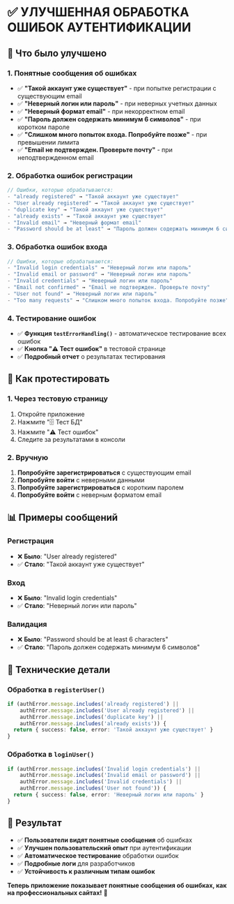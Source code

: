 # ✅ УЛУЧШЕННАЯ ОБРАБОТКА ОШИБОК АУТЕНТИФИКАЦИИ

## 🎯 Что было улучшено

### 1. Понятные сообщения об ошибках
- ✅ **"Такой аккаунт уже существует"** - при попытке регистрации с существующим email
- ✅ **"Неверный логин или пароль"** - при неверных учетных данных
- ✅ **"Неверный формат email"** - при некорректном email
- ✅ **"Пароль должен содержать минимум 6 символов"** - при коротком пароле
- ✅ **"Слишком много попыток входа. Попробуйте позже"** - при превышении лимита
- ✅ **"Email не подтвержден. Проверьте почту"** - при неподтвержденном email

### 2. Обработка ошибок регистрации
```typescript
// Ошибки, которые обрабатываются:
- "already registered" → "Такой аккаунт уже существует"
- "User already registered" → "Такой аккаунт уже существует"
- "duplicate key" → "Такой аккаунт уже существует"
- "already exists" → "Такой аккаунт уже существует"
- "Invalid email" → "Неверный формат email"
- "Password should be at least" → "Пароль должен содержать минимум 6 символов"
```

### 3. Обработка ошибок входа
```typescript
// Ошибки, которые обрабатываются:
- "Invalid login credentials" → "Неверный логин или пароль"
- "Invalid email or password" → "Неверный логин или пароль"
- "Invalid credentials" → "Неверный логин или пароль"
- "Email not confirmed" → "Email не подтвержден. Проверьте почту"
- "User not found" → "Неверный логин или пароль"
- "Too many requests" → "Слишком много попыток входа. Попробуйте позже"
```

### 4. Тестирование ошибок
- ✅ **Функция `testErrorHandling()`** - автоматическое тестирование всех ошибок
- ✅ **Кнопка "⚠️ Тест ошибок"** в тестовой странице
- ✅ **Подробный отчет** о результатах тестирования

## 🧪 Как протестировать

### 1. Через тестовую страницу
1. Откройте приложение
2. Нажмите "🗄️ Тест БД"
3. Нажмите "⚠️ Тест ошибок"
4. Следите за результатами в консоли

### 2. Вручную
1. **Попробуйте зарегистрироваться** с существующим email
2. **Попробуйте войти** с неверными данными
3. **Попробуйте зарегистрироваться** с коротким паролем
4. **Попробуйте войти** с неверным форматом email

## 📊 Примеры сообщений

### Регистрация
- ❌ **Было**: "User already registered"
- ✅ **Стало**: "Такой аккаунт уже существует"

### Вход
- ❌ **Было**: "Invalid login credentials"
- ✅ **Стало**: "Неверный логин или пароль"

### Валидация
- ❌ **Было**: "Password should be at least 6 characters"
- ✅ **Стало**: "Пароль должен содержать минимум 6 символов"

## 🔧 Технические детали

### Обработка в `registerUser()`
```typescript
if (authError.message.includes('already registered') || 
    authError.message.includes('User already registered') ||
    authError.message.includes('duplicate key') ||
    authError.message.includes('already exists')) {
  return { success: false, error: 'Такой аккаунт уже существует' }
}
```

### Обработка в `loginUser()`
```typescript
if (authError.message.includes('Invalid login credentials') ||
    authError.message.includes('Invalid email or password') ||
    authError.message.includes('Invalid credentials') ||
    authError.message.includes('User not found')) {
  return { success: false, error: 'Неверный логин или пароль' }
}
```

## 🎉 Результат

- ✅ **Пользователи видят понятные сообщения** об ошибках
- ✅ **Улучшен пользовательский опыт** при аутентификации
- ✅ **Автоматическое тестирование** обработки ошибок
- ✅ **Подробные логи** для разработчиков
- ✅ **Устойчивость к различным типам ошибок**

**Теперь приложение показывает понятные сообщения об ошибках, как на профессиональных сайтах!** 🎉
